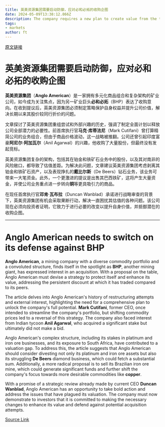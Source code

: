 ```yaml
---
title: 英美资源集团需要启动防御，应对必和必拓的收购企图
date: 2024-05-09T13:38:12.866Z
description: The company requires a new plan to create value from the troubled mining house
tags: 
- markets
author: ft
---
```


[原文链接](https://ft.com/content/94169fe8-3803-4deb-a05c-93db841d44f6)

# **英美资源**集团需要启动防御，应对**必和必拓**的收购企图

**英美资源集团**（**Anglo American**）是一家拥有多元化商品组合和复杂架构的矿业公司，如今成为关注焦点，因为另一矿业巨头**必和必拓**（BHP）表达了收购意向。在收到提议后，英美资源集团必须制定策略保护自身权益并提升公司价值，解决长期以来其股价较同行折价的问题。

文章探讨了英美资源集团重组尝试和外部兴趣的历史，强调了制定全面计划以释放公司全部潜力的必要性。前首席执行官**马克·库蒂法尼**（Mark Cutifani）曾打算精简公司的业务组合，但由于商品价格波动，这一战略被推翻。公司还曾引起印度富豪**阿尼尔·阿加瓦尔**（Anil Agarwal）的兴趣，他收购了大量股份，但最终没有发起竞标。

英美资源集团复杂的架构，包括其在铂金和铁矿石业务中的股份，以及其对南非的风险敞口，都导致了估值差距。为解决此问题，文章建议英美资源集团考虑剥离其铂金和铁矿石资产，以及表现挣扎的**戴比尔斯**（De Beers）钻石业务，该业务可带来一大笔资金。此外，一个更激进的提议是出售其巴西铁矿，这将产生大量资金，并使公司业务重点进一步转向**铜**等更具吸引力的商品。

在现任首席执行官**邓肯·瓦布拉**（Duncan Wanblad）承诺进行战略审查的背景下，英美资源集团有机会采取果断行动，解决一直困扰其估值的各种问题。该公司现在必须向投资者证明，它致力于进行必要的改变以提升自身价值，并抵御潜在的收购企图。

---

# Anglo American needs to switch on its defense against BHP

**Anglo American**, a mining company with a diverse commodity portfolio and a convoluted structure, finds itself in the spotlight as **BHP**, another mining giant, has expressed interest in an acquisition. With a proposal on the table, Anglo American must devise a strategy to protect itself and enhance its value, addressing the persistent discount at which it has traded compared to its peers. 

The article delves into Anglo American's history of restructuring attempts and external interest, highlighting the need for a comprehensive plan to unlock the company's full potential. **Mark Cutifani**, former CEO, once intended to streamline the company's portfolio, but shifting commodity prices led to a reversal of this strategy. The company also faced interest from Indian tycoon **Anil Agarwal**, who acquired a significant stake but ultimately did not make a bid. 

Anglo American's complex structure, including its stakes in platinum and iron ore businesses, and its exposure to South Africa, have contributed to a valuation gap. To address this, the article suggests that Anglo American should consider divesting not only its platinum and iron ore assets but also its struggling **De Beers** diamond business, which could fetch a substantial sum. Additionally, a more radical proposal is to sell its Brazilian iron ore mine, which could generate significant funds and further shift the company's focus towards more desirable commodities like **copper**. 

With a promise of a strategic review already made by current CEO **Duncan Wanblad**, Anglo American has an opportunity to take bold action and address the issues that have plagued its valuation. The company must now demonstrate to investors that it is committed to making the necessary changes to enhance its value and defend against potential acquisition attempts.

[Source Link](https://ft.com/content/94169fe8-3803-4deb-a05c-93db841d44f6)

